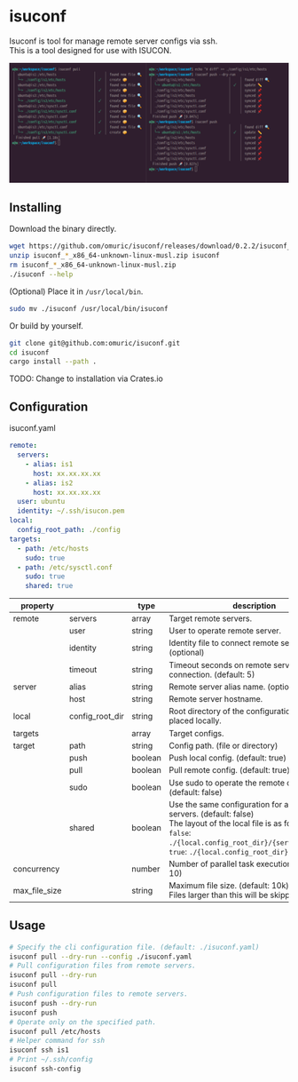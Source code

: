 # isuconf

Isuconf is tool for manage remote server configs via ssh.  
This is a tool designed for use with ISUCON.

![](.img/screenshot.png)

## Installing

Download the binary directly.

```bash
wget https://github.com/omuric/isuconf/releases/download/0.2.2/isuconf_0.2.2_x86_64-unknown-linux-musl.zip
unzip isuconf_*_x86_64-unknown-linux-musl.zip isuconf
rm isuconf_*_x86_64-unknown-linux-musl.zip
./isuconf --help
```

(Optional) Place it in `/usr/local/bin`.

```bash
sudo mv ./isuconf /usr/local/bin/isuconf
```

Or build by yourself.

```bash
git clone git@github.com:omuric/isuconf.git
cd isuconf
cargo install --path .
```

TODO: Change to installation via Crates.io

## Configuration

isuconf.yaml

```yml
remote:
  servers:
    - alias: is1
      host: xx.xx.xx.xx
    - alias: is2
      host: xx.xx.xx.xx
  user: ubuntu
  identity: ~/.ssh/isucon.pem
local:
  config_root_path: ./config
targets:
  - path: /etc/hosts
    sudo: true
  - path: /etc/sysctl.conf
    sudo: true
    shared: true

```

| property      |                 | type    | description                                                                                                                                                                                                                  | 
|---------------|-----------------|---------|------------------------------------------------------------------------------------------------------------------------------------------------------------------------------------------------------------------------------| 
| remote        | servers         | array   | Target remote servers.                                                                                                                                                                                                       | 
|               | user            | string  | User to operate remote server.                                                                                                                                                                                               | 
|               | identity        | string  | Identity file to connect remote server.  (optional)                                                                                                                                                                          | 
|               | timeout         | string  | Timeout seconds on remote server connection. (default: 5)                                                                                                                                                                    | 
| server        | alias           | string  | Remote server alias name. (optional)                                                                                                                                                                                         | 
|               | host            | string  | Remote server hostname.                                                                                                                                                                                                      | 
| local         | config_root_dir | string  | Root directory of the configuration to be placed locally.                                                                                                                                                                    | 
| targets       |                 | array   | Target configs.                                                                                                                                                                                                              | 
| target        | path            | string  | Config path. (file or directory)                                                                                                                                                                                             | 
|               | push            | boolean | Push local config. (default: true)                                                                                                                                                                                           |
|               | pull            | boolean | Pull remote config. (default: true)                                                                                                                                                                                          | 
|               | sudo            | boolean | Use sudo to operate the remote configuration. (default: false)                                                                                                                                                               | 
|               | shared          | boolean | Use the same configuration for all remote servers. (default: false)<br>The layout of the local file is as follows.<br>`false`: `./{local.config_root_dir}/{server}/{config}`<br>`true`: `./{local.config_root_dir}/{config}` | 
| concurrency   |                 | number  | Number of parallel task executions. (default: 10)                                                                                                                                                                            | 
| max_file_size |                 | string  | Maximum file size. (default: 10k)<br>Files larger than this will be skipped.                                                                                                                                                 | 

## Usage

```bash
# Specify the cli configuration file. (default: ./isuconf.yaml)
isuconf pull --dry-run --config ./isuconf.yaml
# Pull configuration files from remote servers.
isuconf pull --dry-run
isuconf pull
# Push configuration files to remote servers.
isuconf push --dry-run
isuconf push
# Operate only on the specified path.
isuconf pull /etc/hosts
# Helper command for ssh
isuconf ssh is1
# Print ~/.ssh/config
isuconf ssh-config
```
